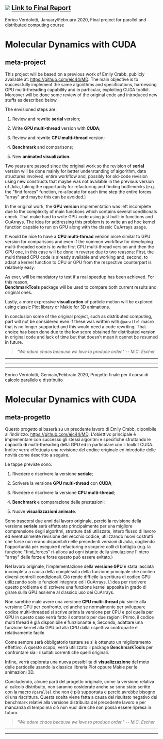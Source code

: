 ![](main/samples/sample.gif)
[Link to Final Report](docs/ProjectReport)
---
Enrico Verdolotti, 
January/February 2020, 
Final project for parallel and distributed computing course

# Molecular Dynamics with CUDA
## meta-project

This project will be based on a previous work of Emily Crabb, publicly
available at: <https://github.com/ejc44/MD>. The main objective is to successfully
implement the same algorithms and specifications, harnessing GPU
multi-threading capability and in particular, exploiting CUDA toolkit.
Moreover will be done some review of the original code and introduced
new stuffs as described below.

The envisioned steps are:

1.  Review and rewrite **serial** version;

2.  Write **GPU multi-thread** version with **CUDA**;

3.  Review and rewrite **CPU multi-thread** version;

4.  **Benchmark** and comparisons;

5.  New **animated visualization**.

Two years are passed since the original work so the revision of
**serial** version will be done mainly for better understanding of
algorithm, data structures involved, entire workflow and, possibly for
old-code revision using new constructs that maybe was not available in
the previous version of Julia, taking the opportunity for refactoring
and finding bottlenecks (e.g. the \"find forces\" function, re-allocate
for each time step the entire forces \"array\" and maybe this can be
avoided.)

In the original work, the **GPU version** implementation was left
incomplete due to the complexity of main functions which contains
several conditionals check. That make hard to write GPU code using just
built-in functions and CuArrays. The idea for addressing this problem is
to write an ad hoc kernel function capable to run on GPU along with the
classic CuArrays usage.

It would be nice to have a **CPU multi-thread** version more similar to
GPU version for comparisons and even if the common workflow for
developing multi-threaded code is to write first CPU multi-thread
version and then the GPU one, in this case will be done in reverse due
to two reasons: First, the multi thread CPU code is already available
and working and, second, to adapt a kernel function to CPU or GPU from
the respective counterpart is relatively easy.

As ever, will be mandatory to test if a real speedup has been achieved.
For this reason,\
**BenchmarkTools** package will be used to compare both current results
and original ones.

Lastly, a more expressive **visualization** of particle motion will be
explored using classic Plot library or Makie for 3D animations.

In conclusion some of the original project, such as distributed
computing, part will not be considered even if these was written with
`@parallel` macro that is no longer supported and this would need a code
rewriting. That choice has been done due to the low score obtained for
distributed version in original code and lack of time but that doesn't
mean it cannot be resumed in future.

> *"We adore chaos because we love to produce order."* -- *M.C. Escher*

---
--- 
---
Enrico Verdolotti, 
Gennaio/Febbraio 2020,
Progetto finale per il corso di calcolo parallelo e distribuito 

# Molecular Dynamics with CUDA
## meta-progetto

Questo progetto si baserà su un precdente lavoro di Emily Crabb,
diponibile all'indirizzo: <https://github.com/ejc44/MD>. 
L'obiettivo principale è implementare con successo gli stessi algoritmi e specifiche
sfruttando le capacità di multi-threading della GPU ed in particolare con il toolkit CUDA.
Inoltre verrà effettuata una revisione del codice originale ed introdotte delle novità
come descritto a seguire.

Le tappe previste sono:

1.  Rivedere e riscrivere la versione **seriale**;

2.  Scrivere la versione **GPU multi-thread** con **CUDA**;

3.  Rivedere e riscrivere la versione **CPU multi-thread**;

4.  **Benchmark** e comparazione delle prestazioni;

5.  Nuove **visualizzazioni animate**.


Sono trascorsi due anni dal lavoro originale, perciò la revisione
della versione **seriale** sarà effettuata principalmente per una
migliore comprensione degli algoritmi, strutture dati utilizzate,
intero flusso di lavoro ed eventualmente revisione del vecchio codice,
utilizzando nuovi costrutti che forse non erano disponibili nelle precedenti
versioni di Julia, cogliendo l'opportunità per eseguire il refactoring
e scoprire colli di bottiglia (e.g. la funzione \"find_forces\" ri-alloca
ad ogni istante della simulazione l'intero \"array\" delle forze e forse
questo può essere evitato.)


Nel lavoro originale, l'implementazione della **versione GPU** è stata
lasciata incompleta a causa della complessita della funzione principale che
contien diversi controlli condizionali. Ciò rende difficile la scrittura di
codice GPU utilizzando solo le funzioni integrate ed i CuArrays. L'idea per
risolvere questo problema è di scrivere una funzione kernel apposita in grado 
di girare sulla GPU assieme al classico uso dei CuArrays.


Non sarebbe male avere una versione **CPU multi-thread** più simile alla versione
GPU per confronto, ed anche se normalmente per sviluppare codice multi-threaded si 
scrive prima la versione per CPU e poi quella per GPU in questo caso verrà fatto 
il contrario per due ragioni: Primo, il codice multi thread è già disponibile e funzionante
e, Secondo, adattare una funzione kernel alla GPU od alla CPU dalla rispettiva controparte
è relativamente facile.


Come sempre sarà obbligatorio testare se si è ottenuto un miglioramento effettivo.
A questo scopo, verrà utilizzato il package **BenchmarkTools** per confrontare
sia i risultati correnti che quelli originali.

Infine, verrà esplorata una nuova possibilità di **visualizzazione**
del moto delle particelle usando la classica libreria Plot oppure Makie 
per le animazioni 3D.

Concludendo, alcune parti del progetto originale, come la versione
relativa al calcolo distribuito, non saranno cosiderate anche se sono
state scritte con la macro `@parallel` che non è più supportata e perciò
avrebbe bisogno di una riscrittura. Questa scelta viene fatta a causa del
risultato negativo dei benchmark relativi alla versione distribuita del precedente 
lavoro e per mancanza di tempo ma ciò non vuol dire che non possa essere 
ripresa in futuro.

> *"We adore chaos because we love to produce order."* -- *M.C. Escher*

---
---
